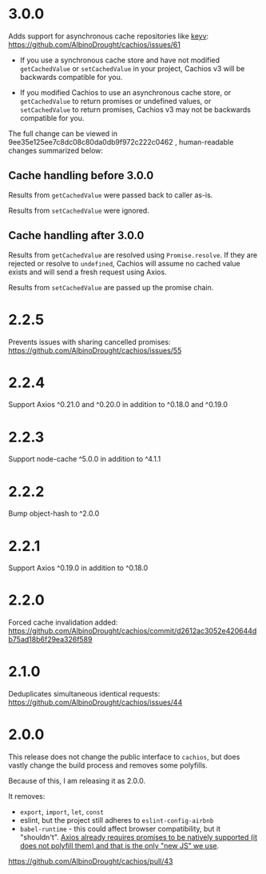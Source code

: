 # 3.0.0

Adds support for asynchronous cache repositories like [keyv](https://www.npmjs.com/package/keyv): https://github.com/AlbinoDrought/cachios/issues/61

- If you use a synchronous cache store and have not modified `getCachedValue` or `setCachedValue` in your project, Cachios v3 will be backwards compatible for you. 

- If you modified Cachios to use an asynchronous cache store, or `getCachedValue` to return promises or undefined values, or `setCachedValue` to return promises, Cachios v3 may not be backwards compatible for you. 

The full change can be viewed in 9ee35e125ee7c8dc08c80da0db9f972c222c0462 , human-readable changes summarized below:

## Cache handling before 3.0.0

Results from `getCachedValue` were passed back to caller as-is.

Results from `setCachedValue` were ignored.

## Cache handling after 3.0.0

Results from `getCachedValue` are resolved using `Promise.resolve`. If they are rejected or resolve to `undefined`, Cachios will assume no cached value exists and will send a fresh request using Axios.

Results from `setCachedValue` are passed up the promise chain.

# 2.2.5

Prevents issues with sharing cancelled promises: https://github.com/AlbinoDrought/cachios/issues/55

# 2.2.4

Support Axios ^0.21.0 and ^0.20.0 in addition to ^0.18.0 and ^0.19.0

# 2.2.3

Support node-cache ^5.0.0 in addition to ^4.1.1

# 2.2.2

Bump object-hash to ^2.0.0

# 2.2.1

Support Axios ^0.19.0 in addition to ^0.18.0

# 2.2.0

Forced cache invalidation added: https://github.com/AlbinoDrought/cachios/commit/d2612ac3052e420644db75ad18b6f29ea326f589

# 2.1.0

Deduplicates simultaneous identical requests: https://github.com/AlbinoDrought/cachios/issues/44

# 2.0.0

This release does not change the public interface to `cachios`, but does vastly change the build process and removes some polyfills.

Because of this, I am releasing it as 2.0.0.

It removes:
- `export`, `import`, `let`, `const`
- eslint, but the project still adheres to `eslint-config-airbnb`
- `babel-runtime` - this could affect browser compatibility, but it "shouldn't". [Axios already requires promises to be natively supported (it does not polyfill them) and that is the only "new JS" we use](https://github.com/axios/axios#promises).

https://github.com/AlbinoDrought/cachios/pull/43
